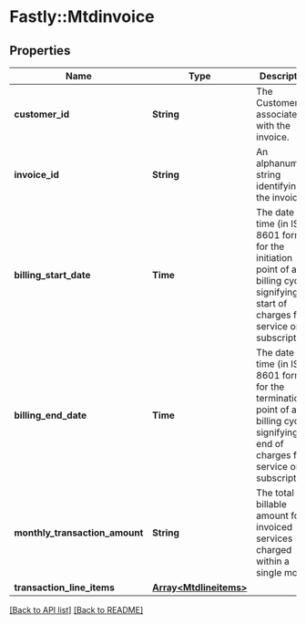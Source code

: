 # Fastly::Mtdinvoice

## Properties

| Name | Type | Description | Notes |
| ---- | ---- | ----------- | ----- |
| **customer_id** | **String** | The Customer ID associated with the invoice. | [optional] |
| **invoice_id** | **String** | An alphanumeric string identifying the invoice. | [optional] |
| **billing_start_date** | **Time** | The date and time (in ISO 8601 format) for the initiation point of a billing cycle, signifying the start of charges for a service or subscription. | [optional] |
| **billing_end_date** | **Time** | The date and time (in ISO 8601 format) for the termination point of a billing cycle, signifying the end of charges for a service or subscription. | [optional] |
| **monthly_transaction_amount** | **String** | The total billable amount for invoiced services charged within a single month. | [optional] |
| **transaction_line_items** | [**Array&lt;Mtdlineitems&gt;**](Mtdlineitems.md) |  | [optional] |

[[Back to API list]](../../README.md#endpoints) [[Back to README]](../../README.md)

